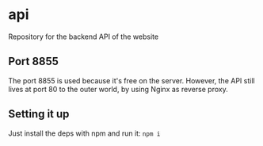 # api

Repository for the backend API of the website

## Port 8855

The port 8855 is used because it's free on the server. However, the API still lives at port 80 to the outer world, by using Nginx as reverse proxy.

## Setting it up

Just install the deps with npm and run it:
`npm i`
